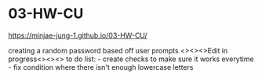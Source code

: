 # 03-HW-CU

https://minjae-jung-1.github.io/03-HW-CU/


creating a random password based off user prompts
<><><>Edit in progress<><><>
    to do list:
    - create checks to make sure it works everytime
      - fix condition where there isn't enough lowercase letters
